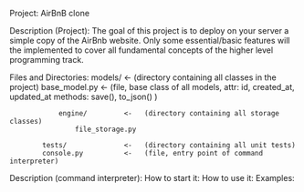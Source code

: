 Project: AirBnB clone


Description (Project): The goal of this project is to deploy on your server
            a simple copy of the AirBnb website.
            Only some essential/basic features will the implemented to
            cover all fundamental concepts of the higher level programming track.

Files and Directories:
            models/             <-   (directory containing all classes in the project)
                base_model.py   <-   (file, base class of all models,
                                      attr: id, created_at, updated_at
                                      methods: save(), to_json()
                                      )

                engine/         <-   (directory containing all storage classes)
                    file_storage.py

            tests/              <-   (directory containing all unit tests)
            console.py          <-   (file, entry point of command interpreter)


Description (command interpreter):
            How to start it:
            How to use it:
            Examples:
